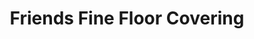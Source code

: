 ---
title: "Friends Fine Floor Covering"
url: /belleville/friends-fine-floor-covering/
shop: flooring
---
